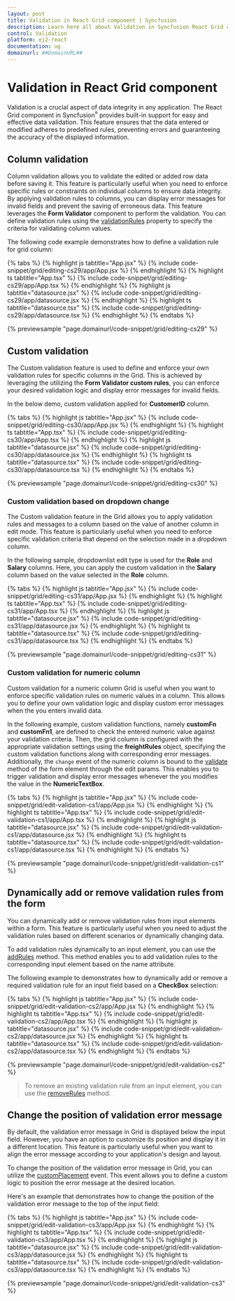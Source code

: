 ```yaml
---
layout: post
title: Validation in React Grid component | Syncfusion
description: Learn here all about Validation in Syncfusion React Grid component of Syncfusion Essential JS 2 and more.
control: Validation 
platform: ej2-react
documentation: ug
domainurl: ##DomainURL##
---
```


# Validation in React Grid component

Validation is a crucial aspect of data integrity in any application. The React Grid component in Syncfusion<sup style="font-size:70%">&reg;</sup> provides built-in support for easy and effective data validation. This feature ensures that the data entered or modified adheres to predefined rules, preventing errors and guaranteeing the accuracy of the displayed information.

## Column validation

Column validation allows you to validate the edited or added row data before saving it. This feature is particularly useful when you need to enforce specific rules or constraints on individual columns to ensure data integrity. By applying validation rules to columns, you can display error messages for invalid fields and prevent the saving of erroneous data. This feature leverages the **Form Validator** component to perform the validation. You can define validation rules using the [validationRules](https://ej2.syncfusion.com/react/documentation/api/grid/column/#validationrules) property to specify the criteria for validating column values.

The following code example demonstrates how to define a validation rule for grid column:

{% tabs %}
{% highlight js tabtitle="App.jsx" %}
{% include code-snippet/grid/editing-cs29/app/App.jsx %}
{% endhighlight %}
{% highlight ts tabtitle="App.tsx" %}
{% include code-snippet/grid/editing-cs29/app/App.tsx %}
{% endhighlight %}
{% highlight js tabtitle="datasource.jsx" %}
{% include code-snippet/grid/editing-cs29/app/datasource.jsx %}
{% endhighlight %}
{% highlight ts tabtitle="datasource.tsx" %}
{% include code-snippet/grid/editing-cs29/app/datasource.tsx %}
{% endhighlight %}
{% endtabs %}

 {% previewsample "page.domainurl/code-snippet/grid/editing-cs29" %}

## Custom validation

The Custom validation feature is used to define and enforce your own validation rules for specific columns in the Grid. This is achieved by leveraging the utilizing the **Form Validator custom rules**, you can enforce your desired validation logic and display error messages for invalid fields.

In the below demo, custom validation applied for **CustomerID** column.

{% tabs %}
{% highlight js tabtitle="App.jsx" %}
{% include code-snippet/grid/editing-cs30/app/App.jsx %}
{% endhighlight %}
{% highlight ts tabtitle="App.tsx" %}
{% include code-snippet/grid/editing-cs30/app/App.tsx %}
{% endhighlight %}
{% highlight js tabtitle="datasource.jsx" %}
{% include code-snippet/grid/editing-cs30/app/datasource.jsx %}
{% endhighlight %}
{% highlight ts tabtitle="datasource.tsx" %}
{% include code-snippet/grid/editing-cs30/app/datasource.tsx %}
{% endhighlight %}
{% endtabs %}

 {% previewsample "page.domainurl/code-snippet/grid/editing-cs30" %}

### Custom validation based on dropdown change

The Custom validation feature in the Grid allows you to apply validation rules and messages to a column based on the value of another column in edit mode. This feature is particularly useful when you need to enforce specific validation criteria that depend on the selection made in a dropdown column.

In the following sample, dropdownlist edit type is used for the **Role** and **Salary** columns. Here, you can apply the custom validation in the **Salary** column based on the value selected in the **Role** column.

{% tabs %}
{% highlight js tabtitle="App.jsx" %}
{% include code-snippet/grid/editing-cs31/app/App.jsx %}
{% endhighlight %}
{% highlight ts tabtitle="App.tsx" %}
{% include code-snippet/grid/editing-cs31/app/App.tsx %}
{% endhighlight %}
{% highlight js tabtitle="datasource.jsx" %}
{% include code-snippet/grid/editing-cs31/app/datasource.jsx %}
{% endhighlight %}
{% highlight ts tabtitle="datasource.tsx" %}
{% include code-snippet/grid/editing-cs31/app/datasource.tsx %}
{% endhighlight %}
{% endtabs %}

 {% previewsample "page.domainurl/code-snippet/grid/editing-cs31" %}

### Custom validation for numeric column

Custom validation for a numeric column Grid is useful when you want to enforce specific validation rules on numeric values in a column. This allows you to define your own validation logic and display custom error messages when the you enters invalid data.

In the following example, custom validation functions, namely **customFn** and **customFn1**, are defined to check the entered numeric value against your validation criteria. Then, the grid column is configured with the appropriate validation settings using the **freightRules** object, specifying the custom validation functions along with corresponding error messages. Additionally, the `change` event of the numeric column is bound to the [validate](https://ej2.syncfusion.com/react/documentation/api/form-validator/#validate) method of the form element through the edit params. This enables you to trigger validation and display error messages whenever the you modifies the value in the **NumericTextBox**.

{% tabs %}
{% highlight js tabtitle="App.jsx" %}
{% include code-snippet/grid/edit-validation-cs1/app/App.jsx %}
{% endhighlight %}
{% highlight ts tabtitle="App.tsx" %}
{% include code-snippet/grid/edit-validation-cs1/app/App.tsx %}
{% endhighlight %}
{% highlight js tabtitle="datasource.jsx" %}
{% include code-snippet/grid/edit-validation-cs1/app/datasource.jsx %}
{% endhighlight %}
{% highlight ts tabtitle="datasource.tsx" %}
{% include code-snippet/grid/edit-validation-cs1/app/datasource.tsx %}
{% endhighlight %}
{% endtabs %}

 {% previewsample "page.domainurl/code-snippet/grid/edit-validation-cs1" %}

## Dynamically add or remove validation rules from the form

You can dynamically add or remove validation rules from input elements within a form. This feature is particularly useful when you need to adjust the validation rules based on different scenarios or dynamically changing data.

To add validation rules dynamically to an input element, you can use the [addRules](https://ej2.syncfusion.com/react/documentation/api/form-validator/#addrules) method. This method enables you to add validation rules to the corresponding input element based on the name attribute.

The following example to demonstrates how to dynamically add or remove a required validation rule for an input field based on a **CheckBox** selection:

{% tabs %}
{% highlight js tabtitle="App.jsx" %}
{% include code-snippet/grid/edit-validation-cs2/app/App.jsx %}
{% endhighlight %}
{% highlight ts tabtitle="App.tsx" %}
{% include code-snippet/grid/edit-validation-cs2/app/App.tsx %}
{% endhighlight %}
{% highlight js tabtitle="datasource.jsx" %}
{% include code-snippet/grid/edit-validation-cs2/app/datasource.jsx %}
{% endhighlight %}
{% highlight ts tabtitle="datasource.tsx" %}
{% include code-snippet/grid/edit-validation-cs2/app/datasource.tsx %}
{% endhighlight %}
{% endtabs %}

 {% previewsample "page.domainurl/code-snippet/grid/edit-validation-cs2" %}

> To remove an existing validation rule from an input element, you can use the [removeRules](https://ej2.syncfusion.com/react/documentation/api/form-validator/#removerules) method. 

## Change the position of validation error message

By default, the validation error message in Grid is displayed below the input field. However, you have an option to customize its position and display it in a different location. This feature is particularly useful when you want to align the error message according to your application's design and layout.

To change the position of the validation error message in Grid, you can utilize the [customPlacement](https://ej2.syncfusion.com/documentation/api/form-validator/#customplacement) event. This event allows you to define a custom logic to position the error message at the desired location.

Here's an example that demonstrates how to change the position of the validation error message to the top of the input field:

{% tabs %}
{% highlight js tabtitle="App.jsx" %}
{% include code-snippet/grid/edit-validation-cs3/app/App.jsx %}
{% endhighlight %}
{% highlight ts tabtitle="App.tsx" %}
{% include code-snippet/grid/edit-validation-cs3/app/App.tsx %}
{% endhighlight %}
{% highlight js tabtitle="datasource.jsx" %}
{% include code-snippet/grid/edit-validation-cs3/app/datasource.jsx %}
{% endhighlight %}
{% highlight ts tabtitle="datasource.tsx" %}
{% include code-snippet/grid/edit-validation-cs3/app/datasource.tsx %}
{% endhighlight %}
{% endtabs %}

 {% previewsample "page.domainurl/code-snippet/grid/edit-validation-cs3" %}
